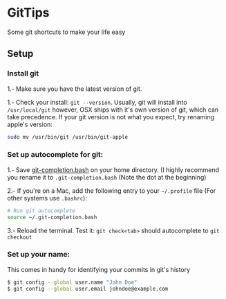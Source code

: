 # GitTips
Some git shortcuts to make your life easy

## Setup

### Install git
1.- Make sure you have the latest version of git. 

1.- Check your install: `git --version`. Usually, git will install into `/usr/local/git` however, OSX ships with it's own version of git, which can take precedence. If your git version is not what you expect, try renaming apple's version: 

```bash
sudo mv /usr/bin/git /usr/bin/git-apple
```


### Set up autocomplete for git:
1.- Save [git-completion.bash](https://raw.githubusercontent.com/git/git/master/contrib/completion/git-completion.bash) on your home directory. (I highly recommend you rename it to  `.git-completion.bash` (Note the dot at the beginning)

2.- If you're on a Mac, add the following entry to your `~/.profile` file (For other systems use `.bashrc`):

```bash
# Run git autocomplete
source ~/.git-completion.bash
```

3.- Reload the terminal.  Test it: `git check<tab>` should autocomplete to `git checkout`

### Set up your name:

This comes in handy for identifying your commits in git's history

```bash
$ git config --global user.name "John Doe"
$ git config --global user.email johndoe@example.com
```
